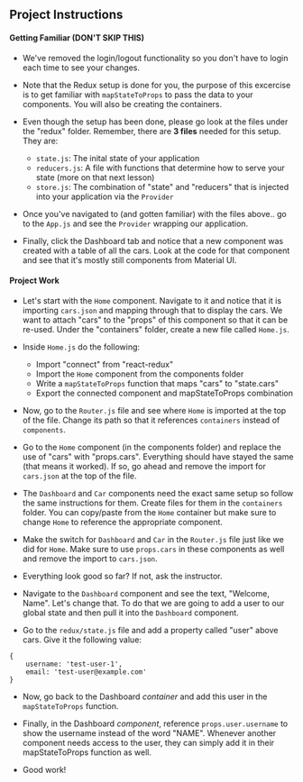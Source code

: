 

## Project Instructions

#### Getting Familiar (DON'T SKIP THIS)


* We've removed the login/logout functionality so you don't have to login each time to see your changes.

* Note that the Redux setup is done for you, the purpose of this excercise is to get familiar with `mapStateToProps` to pass the data to your components. You will also be creating the containers.

* Even though the setup has been done, please go look at the files under the "redux" folder. Remember, there are __3 files__ needed for this setup. They are:
    * `state.js`: The inital state of your application
    * `reducers.js`: A file with functions that determine how to serve your state (more on that next lesson)
    * `store.js`: The combination of "state" and "reducers" that is injected into your application via the `Provider`

* Once you've navigated to (and gotten familiar) with the files above.. go to the `App.js` and see the `Provider` wrapping our application.

* Finally, click the Dashboard tab and notice that a new component was created with a table of all the cars. Look at the code for that component and see that it's mostly still components from Material UI.

#### Project Work

* Let's start with the `Home` component. Navigate to it and notice that it is importing `cars.json` and mapping through that to display the cars. We want to attach "cars" to the "props" of this component so that it can be re-used. Under the "containers" folder, create a new file called `Home.js`.

* Inside `Home.js` do the following:
    * Import "connect" from "react-redux"
    * Import the `Home` component from the components folder
    * Write a `mapStateToProps` function that maps "cars" to "state.cars"
    * Export the connected component and mapStateToProps combination

* Now, go to the `Router.js` file and see where `Home` is imported at the top of the file. Change its path so that it references `containers` instead of `components`.

* Go to the `Home` component (in the components folder) and replace the use of "cars" with "props.cars". Everything should have stayed the same (that means it worked). If so, go ahead and remove the import for `cars.json` at the top of the file.

* The `Dashboard` and `Car` components need the exact same setup so follow the same instructions for them. Create files for them in the `containers` folder. You can copy/paste from the `Home` container but make sure to change `Home` to reference the appropriate component.

* Make the switch for `Dashboard` and `Car` in the `Router.js` file just like we did for `Home`. Make sure to use `props.cars` in these components as well and remove the import to `cars.json`.

* Everything look good so far? If not, ask the instructor.

* Navigate to the `Dashboard` component and see the text, "Welcome, Name". Let's change that. To do that we are going to add a user to our global state and then pull it into the `Dashboard` component. 

* Go to the `redux/state.js` file and add a property called "user" above cars. Give it the following value:
```
{
    username: 'test-user-1',
    email: 'test-user@example.com'
}
```

* Now, go back to the Dashboard _container_ and add this user in the `mapStateToProps` function.

* Finally, in the Dashboard _component_, reference `props.user.username` to show the username instead of the word "NAME". Whenever another component needs access to the user, they can simply add it in their mapStateToProps function as well.

* Good work!
